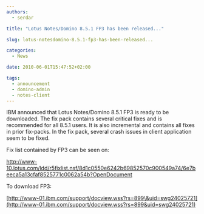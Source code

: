 ```yaml
---
authors:
  - serdar

title: "Lotus Notes/Domino 8.5.1 FP3 has been released..."

slug: lotus-notesdomino-8.5.1-fp3-has-been-released...

categories:
  - News

date: 2010-06-01T15:47:52+02:00

tags:
  - announcement
  - domino-admin
  - notes-client
---
```


IBM announced that Lotus Notes/Domino 8.5.1 FP3 is ready to be downloaded. The fix pack contains several critical fixes and is recommended for all 8.5.1 users. It is also incremental and contains all fixes in prior fix-packs. In the fix pack, several crash issues in client application seem to be fixed.

Fix list contained by FP3 can be seen on:

<http://www-10.lotus.com/ldd/r5fixlist.nsf/8d1c0550e6242b69852570c900549a74/6e7beeca5a13cfaf8525771c0062a54b?OpenDocument>

To download FP3:

[http://www-01.ibm.com/support/docview.wss?rs=899\&uid=swg24025721](http://www-01.ibm.com/support/docview.wss?rs=899&uid=swg24025721)
